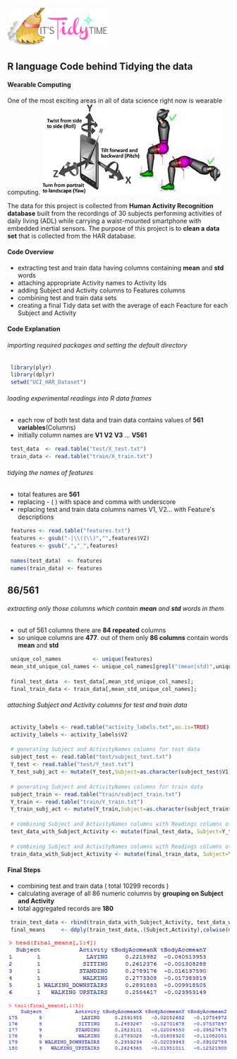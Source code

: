 ![tidy](/images/tidy_time.png)
## R language Code behind Tidying the data

#### Wearable Computing
One of the most exciting areas in all of data science right now is wearable computing. 
![PhoneMotion](/images/phone_motion.png)

The data for this project is collected from **Human Activity Recognition database** built from the recordings of 30 subjects performing activities of daily living (ADL) while carrying a waist-mounted smartphone with embedded inertial sensors. The purpose of this project is to **clean a data set** that is collected from the HAR database.

#### Code Overview
* extracting test and train data having columns containing **mean** and **std** words
* attaching appropriate Activity names to Activity Ids
* adding Subject and Activity columns to Features columns
* combining test and train data sets
* creating a final Tidy data set with the average of each Feacture for each Subject and Activity

#### Code Explanation

###### importing required packages and setting the default directory
~~~R
 library(plyr)
 library(dplyr)
 setwd("UCI_HAR_Dataset")                 
~~~

###### loading experimental readings into R data frames
* each row of both test data and train data contains values of **561 variables**(Columns)
* initially column names are **V1** **V2** **V3** ... **V561**
~~~R
 test_data  <- read.table("test/X_test.txt")    
 train_data <- read.table("train/X_train.txt")
~~~

###### tidying the names of features
* total features are **561**
* replacing - ( ) with space and comma with underscore
* replacing test and train data columns names V1, V2... with Feature's descriptions
~~~R
 features <- read.table("features.txt")          
 features <- gsub("-|\\(|\\)","",features$V2)     
 features <- gsub(",","_",features)
 
 names(test_data)  <- features
 names(train_data) <- features          
~~~

## 86/561
###### extracting only those columns which contain **mean** and **std** words in them
* out of 561 columns there are **84 repeated** columns
* so unique columns are **477**. out of them only **86 columns** contain words **mean** and **std** 
~~~R 
 unique_col_names          <- unique(features)  
 mean_std_unique_col_names <- unique_col_names[grepl("(mean|std)",unique_col_names,ignore.case=TRUE)]

 final_test_data  <- test_data[,mean_std_unique_col_names];
 final_train_data <- train_data[,mean_std_unique_col_names];
~~~

###### attaching Subject and Activity columns for test and train data 
~~~R
 activity_labels <- read.table("activity_labels.txt",as.is=TRUE)
 activity_labels <- activity_labels$V2

 # generating Subject and ActivityNames columns for test data
 subject_test <- read.table("test/subject_test.txt")
 Y_test <- read.table("test/Y_test.txt")
 Y_test_subj_act <- mutate(Y_test,Subject=as.character(subject_test$V1), Activity = factor(V1, labels = activity_labels))

 # generating Subject and ActivityNames columns for train data
 subject_train <- read.table("train/subject_train.txt")
 Y_train <- read.table("train/Y_train.txt")
 Y_train_subj_act <- mutate(Y_train,Subject=as.character(subject_train$V1), Activity = factor(V1, labels = activity_labels))

 # combining Subject and ActivityNames columns with Readings columns of test data
 test_data_with_Subject_Activity <- mutate(final_test_data, Subject=Y_test_subj_act$Subject, Activity = as.character(Y_test_subj_act$Activity))
 
 # combining Subject and ActivityNames columns with Readings columns of train data
 train_data_with_Subject_Activity <- mutate(final_train_data, Subject=Y_train_subj_act$Subject, Activity = as.character(Y_train_subj_act$Activity))
~~~

#### Final Steps
* combining test and train data ( total 10299 records )
* calculating average of all 86 numeric columns by **grouping on Subject and Activity** 
* total aggregated records are **180**
~~~R
 train_test_data <- rbind(train_data_with_Subject_Activity, test_data_with_Subject_Activity)
 final_means     <- ddply(train_test_data,.(Subject,Activity),colwise(mean,is.numeric))  
~~~
![1st 6 Final Averages](/images/final_head.png "1st 6 Final Averages")

![Last 6 Final Averages](/images/final_tail.png "Last 6 Final Averages")
